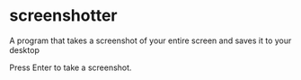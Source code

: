 # screenshotter
A program that takes a screenshot of your entire screen and saves it to your desktop

Press Enter to take a screenshot.

